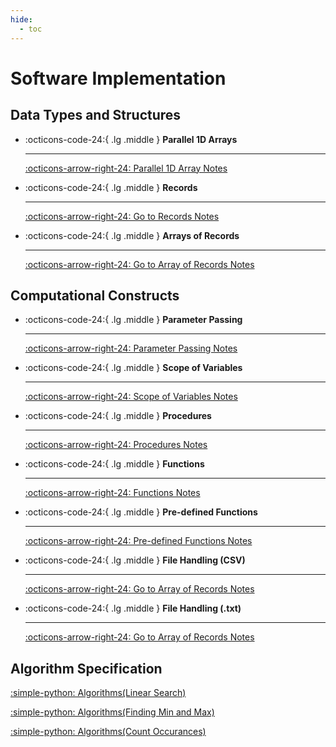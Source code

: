 ```yaml
---
hide:
  - toc
---
```


# Software Implementation

## Data Types and Structures

<div class="grid cards" markdown>

-   :octicons-code-24:{ .lg .middle } __Parallel 1D Arrays__

    ---

    [:octicons-arrow-right-24: Parallel 1D Array Notes](6.1_Parallel_1D_Arrays.md)

-   :octicons-code-24:{ .lg .middle } __Records__

    ---

    [:octicons-arrow-right-24: Go to Records Notes](6.2_Records.md)

-   :octicons-code-24:{ .lg .middle } __Arrays of Records__

    ---

    [:octicons-arrow-right-24: Go to Array of Records Notes](6.3_Arrays_of_Records.md)

</div>

## Computational Constructs

<div class="grid cards" markdown>

-   :octicons-code-24:{ .lg .middle } __Parameter Passing__

    ---

    [:octicons-arrow-right-24: Parameter Passing Notes](6.4_Parameter_Passing.md)

-   :octicons-code-24:{ .lg .middle } __Scope of Variables__

    ---

    [:octicons-arrow-right-24: Scope of Variables Notes](6.5_Scope_of_Variables.md)

-   :octicons-code-24:{ .lg .middle } __Procedures__

    ---

    [:octicons-arrow-right-24: Procedures Notes](6.6_Sub-Programs_(Procedures).md)

-   :octicons-code-24:{ .lg .middle } __Functions__

    ---

    [:octicons-arrow-right-24: Functions Notes](6.7_Sub-Programs_(Functions).md)

-   :octicons-code-24:{ .lg .middle } __Pre-defined Functions__

    ---

    [:octicons-arrow-right-24: Pre-defined Functions Notes](6.8_Pre-Defined_Functions.md)

-   :octicons-code-24:{ .lg .middle } __File Handling (CSV)__

    ---

    [:octicons-arrow-right-24: Go to Array of Records Notes](6.9_File_Handling(.csv).md)

-   :octicons-code-24:{ .lg .middle } __File Handling (.txt)__

    ---

    [:octicons-arrow-right-24: Go to Array of Records Notes](6.10_File_Handling(.txt).md)
</div>

## Algorithm Specification

[:simple-python: Algorithms(Linear Search)](6.11_Algorithms_(Linear_Search).md)

[:simple-python: Algorithms(Finding Min and Max)](6.12_Algorithms_(Finding_Min_and_Max).md)

[:simple-python: Algorithms(Count Occurances)](6.13_Algorithms_(Count_Occurances).md)




